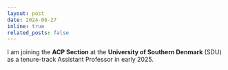 ```yaml
---
layout: post
date: 2024-06-27
inline: true
related_posts: false
---
```


I am joining the **ACP Section** at the **University of Southern Denmark** (SDU) as a tenure-track Assistant Professor in early 2025.
